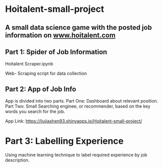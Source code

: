 # Hoitalent-small-project

## A small data science game with the posted job information on www.hoitalent.com

## Part 1: Spider of Job Information

Hoitalent Scraper.ipynb

Web- Scraping script for data collection

## Part 2: App of Job Info

App is divided into two parts. Part One: Dashboard about relevant position. Part Two: Small Searching enginee, or recommender, based on the key words you search for the job.

App Link: https://liujiashen93.shinyapps.io/Hoitalent-small-project/

# Part 3: Labelling Experience

Using machine learning technique to label required experience by job description.
